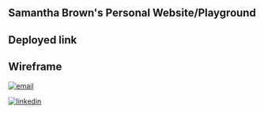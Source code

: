 ## Samantha Brown's Personal Website/Playground

## Deployed link 

## Wireframe 

<!--  - <a href=https://miro.com/welcomeonboard/VGk3V094ZXVqUFh4RzRHZ1hUM09BMjVsbVMyUEFkYkdJQXRoaFhSQU9OeGZkSnN2ZHBta1VjWkJEckV6NUd2eHwzMDc0NDU3MzYxMjE4OTYyNTcx?invite_link_id=32618301909>MiroBoard</a>

<h3>Connect with Me!</h3> 
<!--  - <a href="https://www.linkedin.com/in/samantha-brown-software-developer/">LinkedIn</a>
 <br/> -->
   <a href="mailto:bro7445@gmail.com"><img alt="email" src="https://img.shields.io/badge/Gmail-D14836?style=for-the-badge&logo=gmail&logoColor=white" /></a>
<div>
<a href="https://www.linkedin.com/in/samantha-brown-software-developer/" target="_blank">
<img src=https://img.shields.io/badge/linkedin-%231E77B5.svg?&style=for-the-badge&logo=linkedin&logoColor=white alt=linkedin style="margin-bottom: 5px;" />
</a>  
</div> 
